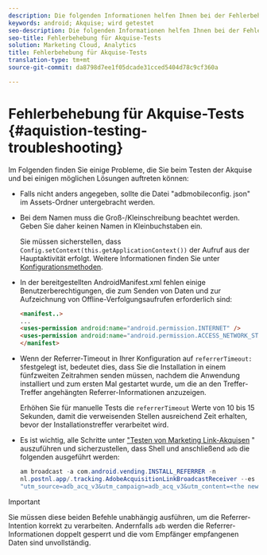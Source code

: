 ```yaml
---
description: Die folgenden Informationen helfen Ihnen bei der Fehlerbehebung bei Problemen mit der Akquise-Prüfung.
keywords: android; Akquise; wird getestet
seo-description: Die folgenden Informationen helfen Ihnen bei der Fehlerbehebung bei Problemen mit der Akquise-Prüfung.
seo-title: Fehlerbehebung für Akquise-Tests
solution: Marketing Cloud, Analytics
title: Fehlerbehebung für Akquise-Tests
translation-type: tm+mt
source-git-commit: da8798d7ee1f05dcade31cced5404d78c9cf360a

---
```



# Fehlerbehebung für Akquise-Tests {#aquistion-testing-troubleshooting}

Im Folgenden finden Sie einige Probleme, die Sie beim Testen der Akquise und bei einigen möglichen Lösungen auftreten können:

* Falls nicht anders angegeben, sollte die Datei "adbmobileconfig. json" im Assets-Ordner untergebracht werden.

* Bei dem Namen muss die Groß-/Kleinschreibung beachtet werden. Geben Sie daher keinen Namen in Kleinbuchstaben ein.

   Sie müssen sicherstellen, dass `Config.setContext(this.getApplicationContext())` der Aufruf aus der Hauptaktivität erfolgt. Weitere Informationen finden Sie unter [Konfigurationsmethoden](https://docs.adobe.com/content/help/en/mobile-services/android/configuration-android/methods.html).

* In der bereitgestellten AndroidManifest.xml fehlen einige Benutzerberechtigungen, die zum Senden von Daten und zur Aufzeichnung von Offline-Verfolgungsaufrufen erforderlich sind:

   ```html
   <manifest..>
   ... 
   <uses-permission android:name="android.permission.INTERNET" />
   <uses-permission android:name="android.permission.ACCESS_NETWORK_STATE" />
   </manifest>
   ```

* Wenn der Referrer-Timeout in Ihrer Konfiguration auf `referrerTimeout: 5`festgelegt ist, bedeutet dies, dass Sie die Installation in einem fünfzweiten Zeitrahmen senden müssen, nachdem die Anwendung installiert und zum ersten Mal gestartet wurde, um die an den Treffer-Treffer angehängten Referrer-Informationen anzuzeigen.

   Erhöhen Sie für manuelle Tests die `referrerTimeout` Werte von 10 bis 15 Sekunden, damit die verweisenden Stellen ausreichend Zeit erhalten, bevor der Installationstreffer verarbeitet wird.

* Es ist wichtig, alle Schritte unter ["Testen von Marketing Link-Akquisen](https://docs.adobe.com/content/help/en/mobile-services/android/acquisition-android/t-testing-marketing-link-acquisition.html) " auszuführen und sicherzustellen, dass Shell und anschließend `adb` die folgenden ausgeführt werden:

   ```java
   am broadcast -a com.android.vending.INSTALL_REFERRER -n 
   nl.postnl.app/.tracking.AdobeAcquisitionLinkBroadcastReceiver --es "referrer"
   "utm_source=adb_acq_v3&utm_campaign=adb_acq_v3&utm_content=<the newly generated id at step #7>"
   ```

>[!IMPORTANT]
>
>Sie müssen diese beiden Befehle unabhängig ausführen, um die Referrer-Intention korrekt zu verarbeiten. Andernfalls `adb` werden die Referrer-Informationen doppelt gesperrt und die vom Empfänger empfangenen Daten sind unvollständig.
